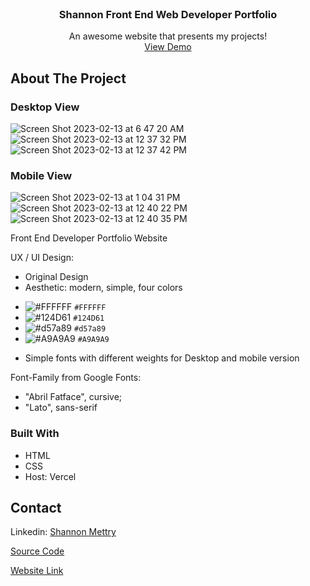 
<!-- PROJECT-->
<br />
<div align="center">
  <a href="https://shannon-mettry.vercel.app/">
  </a>

  <h3 align="center">Shannon Front End Web Developer Portfolio</h3>

  <p align="center">
    An awesome website that presents my projects!
    <br />
    <a href="https://shannon-mettry.vercel.app/">View Demo</a>
  </p>
</div>





<!-- ABOUT THE PROJECT -->
## About The Project
<h3>Desktop View</h3>

![Screen Shot 2023-02-13 at 6 47 20 AM](https://user-images.githubusercontent.com/61018008/218410335-1bbed8f6-26ab-453c-bc76-0f290d0a8af4.png)
![Screen Shot 2023-02-13 at 12 37 32 PM](https://user-images.githubusercontent.com/61018008/218448241-d21ad0fa-c2aa-492f-8436-369d57acf95a.png)
![Screen Shot 2023-02-13 at 12 37 42 PM](https://user-images.githubusercontent.com/61018008/218448257-1d51d03c-7ed2-46da-81a0-41e68f03b3df.png)

<h3>Mobile View</h3>

![Screen Shot 2023-02-13 at 1 04 31 PM](https://user-images.githubusercontent.com/61018008/218453238-8278c649-cf03-4cb1-9392-122c5d7a81a8.png)
![Screen Shot 2023-02-13 at 12 40 22 PM](https://user-images.githubusercontent.com/61018008/218448969-6c0d0236-7a04-4ef7-9190-96c5a6960196.png)
![Screen Shot 2023-02-13 at 12 40 35 PM](https://user-images.githubusercontent.com/61018008/218448986-562ade3c-016f-48e8-84b7-848d54e350a4.png)


Front End Developer Portfolio Website

UX / UI Design:
* Original Design
* Aesthetic: modern, simple, four colors
- ![#FFFFFF](https://placehold.co/15x15/FFFFFF/FFFFFF.png) `#FFFFFF`
- ![#124D61](https://placehold.co/15x15/124D61/124D61.png) `#124D61`
- ![#d57a89](https://placehold.co/15x15/d57a89/d57a89.png) `#d57a89`
- ![#A9A9A9](https://placehold.co/15x15/A9A9A9/A9A9A9.png) `#A9A9A9`
* Simple fonts with different weights for Desktop and mobile version

Font-Family from Google Fonts: 
* "Abril Fatface", cursive;
* "Lato", sans-serif



### Built With

* HTML
* CSS
* Host: Vercel




<!-- CONTACT -->
## Contact

Linkedin: <a href="https://www.linkedin.com/in/shannon-mettry/">Shannon Mettry</a>

<a href="https://github.com/ShannonIanthe/Portfolio"> Source Code </a>

<a href="https://shannon-mettry.vercel.app/">Website Link</a>




